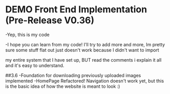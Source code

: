 
# DEMO Front End Implementation (Pre-Release V0.36)
-Yep, this is my code

-I hope you can learn from my code! I'll try to add more and more, Im pretty sure some stuff flat out just doesn't work because I didn't want to import

my entire system that I have set up, BUT read the comments i explain it all and it's easy to understand.



##3.6
-Foundation for downloading previously uploaded images implemented
-HomePage Refactored! Navigation doesn't work yet, but this is the basic idea of how the website is meant to look :)


